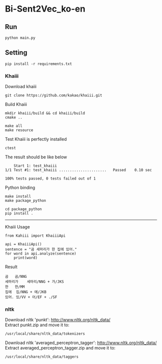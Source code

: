# Bi-Sent2Vec_ko-en
## Run

    python main.py

## Setting

    pip install -r requirements.txt
### Khaiii
Download khaiii

    git clone https://github.com/kakao/khaiii.git
    
Build Khaiii

    mkdir khaiii/build && cd khaiii/build
    cmake ..
    
    make all
    make resource

Test Khaiii is perfectly installed
    
    ctest

The result should be like below

        Start 1: test_khaiii
    1/1 Test #1: test_khaiii ......................   Passed    0.10 sec
    
    100% tests passed, 0 tests failed out of 1
    
Python binding
    
    make install
    make package_python
    
    cd package_python
    pip install .

<hr>
Khaiii Usage
    
    from Kahiii import KhaiiiApi
    
    api = KhaiiiApi()
    sentence = "곰 세마리가 한 집에 있어."
    for word in api.analyze(sentence)
        print(word)
        
Result
    
    곰	곰/NNG
    세마리가	세마리/NNG + 가/JKS
    한	한/MM
    집에	집/NNG + 에/JKB
    있어.	있/VV + 어/EF + ./SF

### nltk
Download nltk 'punkt': http://www.nltk.org/nltk_data/ <br>
Extract punkt.zip and move it to:
    
    /usr/local/share/nltk_data/tokenizers
Download nltk 'averaged_perceptron_tagger': http://www.nltk.org/nltk_data/ <br>
Extract averaged_perceptron_tagger.zip and move it to:
    
    /usr/local/share/nltk_data/taggers